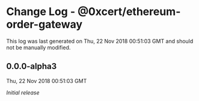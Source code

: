 # Change Log - @0xcert/ethereum-order-gateway

This log was last generated on Thu, 22 Nov 2018 00:51:03 GMT and should not be manually modified.

## 0.0.0-alpha3
Thu, 22 Nov 2018 00:51:03 GMT

*Initial release*


